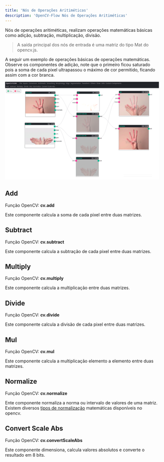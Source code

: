 ```yaml
---
title: 'Nós de Operações Aritiméticas'
description: 'OpenCV-Flow Nós de Operações Aritiméticas'
---
```


Nós de operações aritiméticas, realizam operações matemáticas básicas como adição, subtração, multiplicação, divisão.

> A saída principal dos nós de entrada é uma matriz do tipo Mat do opencv.js.

A seguir um exemplo de operações básicas de operações matemáticas. 
Observe os componentes de adição, note que o primeiro ficou saturado pois a soma de cada pixel ultrapassou o máximo de cor permitido,
ficando assim com a cor branca.

![Arithmétic Operation Sample](../../assets/arithmetic/samples_01.png)


## Add

Função OpenCV: **cv.add**

Este componente calcula a soma de cada pixel entre duas matrizes.

## Subtract

Função OpenCV: **cv.subtract**

Este componente calcula a subtração de cada pixel entre duas matrizes.

## Multiply

Função OpenCV: **cv.multiply**

Este componente calcula a multiplicação entre duas matrizes.

## Divide

Função OpenCV: **cv.divide**

Este componente calcula a divisão de cada pixel entre duas matrizes.

## Mul

Função OpenCV: **cv.mul**

Este componente calcula a multiplicação elemento a elemento entre duas matrizes.

## Normalize

Função OpenCV: **cv.normalize**

Ente componente normaliza a norma ou intervalo de valores de uma matriz. 
Existem diversos [tipos de normalização](https://docs.opencv.org/3.4/d2/de8/group__core__array.html#ga87eef7ee3970f86906d69a92cbf064bd) matemáticas disponíveis no opencv.

## Convert Scale Abs

Função OpenCV: **cv.convertScaleAbs**

Este componente dimensiona, calcula valores absolutos e converte o resultado em 8 bits.